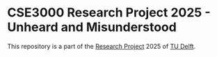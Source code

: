 # CSE3000 Research Project 2025 - Unheard and Misunderstood
This repository is a part of the [Research Project](https://github.com/TU-Delft-CSE/Research-Project) 2025 of [TU Delft](https://https//github.com/TU-Delft-CSE).
